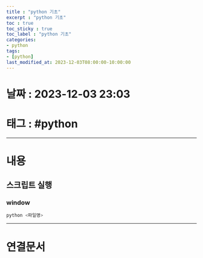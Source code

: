 ```yaml
---
title : "python 기초"
excerpt : "python 기초"
toc : true
toc_sticky : true
toc_label : "python 기초"
categories:
- python
tags:
- [python]
last_modified_at: 2023-12-03T08:00:00-10:00:00
---
```


# 날짜 : 2023-12-03 23:03

# 태그 : #python
---

# 내용

## 스크립트 실행

### window

```bash
python <파일명>
```

---

# 연결문서
